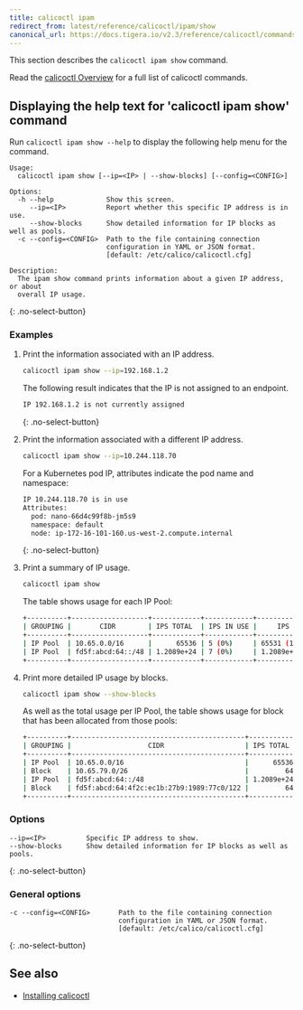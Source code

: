 ```yaml
---
title: calicoctl ipam
redirect_from: latest/reference/calicoctl/ipam/show
canonical_url: https://docs.tigera.io/v2.3/reference/calicoctl/commands/ipam/show
---
```


This section describes the `calicoctl ipam show` command.

Read the [calicoctl Overview]({{site.url}}/{{page.version}}/reference/calicoctl/) for a full list of calicoctl commands.

## Displaying the help text for 'calicoctl ipam show' command

Run `calicoctl ipam show --help` to display the following help menu for the
command.

```
Usage:
  calicoctl ipam show [--ip=<IP> | --show-blocks] [--config=<CONFIG>]

Options:
  -h --help             Show this screen.
     --ip=<IP>          Report whether this specific IP address is in use.
     --show-blocks      Show detailed information for IP blocks as well as pools.
  -c --config=<CONFIG>  Path to the file containing connection
                        configuration in YAML or JSON format.
                        [default: /etc/calico/calicoctl.cfg]

Description:
  The ipam show command prints information about a given IP address, or about
  overall IP usage.
```
{: .no-select-button}

### Examples

1. Print the information associated with an IP address.

   ```bash
   calicoctl ipam show --ip=192.168.1.2
   ```

   The following result indicates that the IP is not assigned to an endpoint.

   ```bash
   IP 192.168.1.2 is not currently assigned
   ```
   {: .no-select-button}

1. Print the information associated with a different IP address.

   ```bash
   calicoctl ipam show --ip=10.244.118.70
   ```

   For a Kubernetes pod IP, attributes indicate the pod name and namespace:

   ```bash
   IP 10.244.118.70 is in use
   Attributes:
     pod: nano-66d4c99f8b-jm5s9
     namespace: default
     node: ip-172-16-101-160.us-west-2.compute.internal
   ```
   {: .no-select-button}

1. Print a summary of IP usage.

   ```bash
   calicoctl ipam show
   ```

   The table shows usage for each IP Pool:

   ```bash
   +----------+-------------------+------------+------------+-------------------+
   | GROUPING |       CIDR        | IPS TOTAL  | IPS IN USE |     IPS FREE      |
   +----------+-------------------+------------+------------+-------------------+
   | IP Pool  | 10.65.0.0/16      |      65536 | 5 (0%)     | 65531 (100%)      |
   | IP Pool  | fd5f:abcd:64::/48 | 1.2089e+24 | 7 (0%)     | 1.2089e+24 (100%) |
   +----------+-------------------+------------+------------+-------------------+
   ```

1. Print more detailed IP usage by blocks.

   ```bash
   calicoctl ipam show --show-blocks
   ```

   As well as the total usage per IP Pool, the table shows usage for block that has been allocated from those pools:

   ```bash
   +----------+-------------------------------------------+------------+------------+-------------------+
   | GROUPING |                   CIDR                    | IPS TOTAL  | IPS IN USE |     IPS FREE      |
   +----------+-------------------------------------------+------------+------------+-------------------+
   | IP Pool  | 10.65.0.0/16                              |      65536 | 5 (0%)     | 65531 (100%)      |
   | Block    | 10.65.79.0/26                             |         64 | 5 (8%)     | 59 (92%)          |
   | IP Pool  | fd5f:abcd:64::/48                         | 1.2089e+24 | 7 (0%)     | 1.2089e+24 (100%) |
   | Block    | fd5f:abcd:64:4f2c:ec1b:27b9:1989:77c0/122 |         64 | 7 (11%)    | 57 (89%)          |
   +----------+-------------------------------------------+------------+------------+-------------------+
   ```

### Options

```
--ip=<IP>          Specific IP address to show.
--show-blocks      Show detailed information for IP blocks as well as pools.
```
{: .no-select-button}

### General options

```
-c --config=<CONFIG>       Path to the file containing connection
                           configuration in YAML or JSON format.
                           [default: /etc/calico/calicoctl.cfg]
```
{: .no-select-button}

## See also

-  [Installing calicoctl]({{site.url}}/{{page.version}}/getting-started/calicoctl/install)
